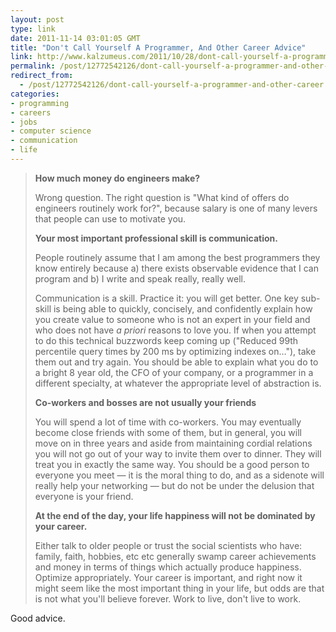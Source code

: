 ```yaml
---
layout: post
type: link
date: 2011-11-14 03:01:05 GMT
title: "Don't Call Yourself A Programmer, And Other Career Advice"
link: http://www.kalzumeus.com/2011/10/28/dont-call-yourself-a-programmer/
permalink: /post/12772542126/dont-call-yourself-a-programmer-and-other-career
redirect_from: 
  - /post/12772542126/dont-call-yourself-a-programmer-and-other-career
categories:
- programming
- careers
- jobs
- computer science
- communication
- life
---
```

<blockquote>
<strong>How much money do engineers make?</strong><p>Wrong question.  The right question is "What kind of offers do engineers routinely work for?", because salary is one of many levers that people can use to motivate you. </p>

<strong>Your most important professional skill is communication.</strong>
<p>People routinely assume that I am among the best programmers they know entirely because a) there exists observable evidence that I can program and b) I write and speak really, really well.</p>
<p>Communication is a skill.  Practice it: you will get better.  One key sub-skill is being able to quickly, concisely, and confidently explain how you create value to someone who is not an expert in your field and who does not have <i>a priori</i> reasons to love you.  If when you attempt to do this technical buzzwords keep coming up ("Reduced 99th percentile query times by 200 ms by optimizing indexes on…"), take them out and try again.  You should be able to explain what you do to a bright 8 year old, the CFO of your company, or a programmer in a different specialty, at whatever the appropriate level of abstraction is.</p>
<strong>Co-workers and bosses are not usually your friends</strong>
<p>You will spend a lot of time with co-workers.  You may eventually become close friends with some of them, but in general, you will move on in three years and aside from maintaining cordial relations you will not go out of your way to invite them over to dinner.  They will treat you in exactly the same way.  You should be a good person to everyone you meet — it is the moral thing to do, and as a sidenote will really help your networking — but do not be under the delusion that everyone is your friend.</p>
<strong>At the end of the day, your life happiness will not be dominated by your career.</strong>
<p>Either talk to older people or trust the social scientists who have: family, faith, hobbies, etc etc generally swamp career achievements and money in terms of things which actually produce happiness.  Optimize appropriately.  Your career is important, and right now it might seem like the most important thing in your life, but odds are that is not what you'll believe forever.  Work to live, don't live to work.</p>
</blockquote>
<p>Good advice. </p>